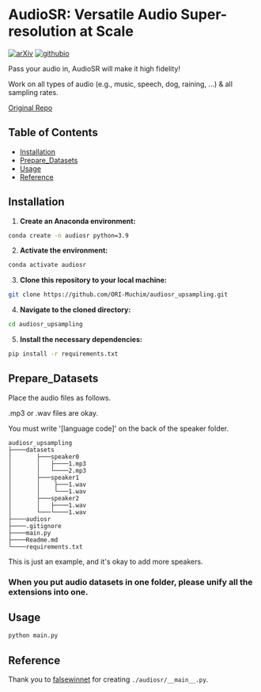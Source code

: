 # AudioSR: Versatile Audio Super-resolution at Scale

[![arXiv](https://img.shields.io/badge/arXiv-2309.07314-brightgreen.svg?style=flat-square)](https://arxiv.org/abs/2309.07314)  [![githubio](https://img.shields.io/badge/GitHub.io-Audio_Samples-blue?logo=Github&style=flat-square)](https://audioldm.github.io/audiosr)

Pass your audio in, AudioSR will make it high fidelity! 

Work on all types of audio (e.g., music, speech, dog, raining, ...) & all sampling rates.

[Original Repo](https://github.com/haoheliu/versatile_audio_super_resolution)


## Table of Contents 
- [Installation](#installation)
- [Prepare_Datasets](#prepare_datasets)
- [Usage](#usage)
- [Reference](#reference)


## Installation 
1. **Create an Anaconda environment:**

```sh
conda create -n audiosr python=3.9
```

2. **Activate the environment:**

```sh
conda activate audiosr
```

3. **Clone this repository to your local machine:**

```sh
git clone https://github.com/ORI-Muchim/audiosr_upsampling.git
```

4. **Navigate to the cloned directory:**

```sh
cd audiosr_upsampling
```

5. **Install the necessary dependencies:**

```sh
pip install -r requirements.txt
```


## Prepare_Datasets

Place the audio files as follows. 

.mp3 or .wav files are okay. 

You must write '[language code]' on the back of the speaker folder.

```
audiosr_upsampling
├────datasets
│       ├───speaker0
│       │   ├────1.mp3
│       │   └────2.mp3
│       ├───speaker1
│       │    ├───1.wav
│       │    └───1.wav
│       ├───speaker2
│       │   ├────1.wav
│       └───└────1.wav
├────audiosr
├────.gitignore
├────main.py
├────Readme.md
└────requirements.txt
```

This is just an example, and it's okay to add more speakers.

### When you put audio datasets in one folder, please unify all the extensions into one.


## Usage

```sh
python main.py
```

## Reference

Thank you to [falsewinnet](https://github.com/falseywinchnet) for creating `./audiosr/__main__.py`.
